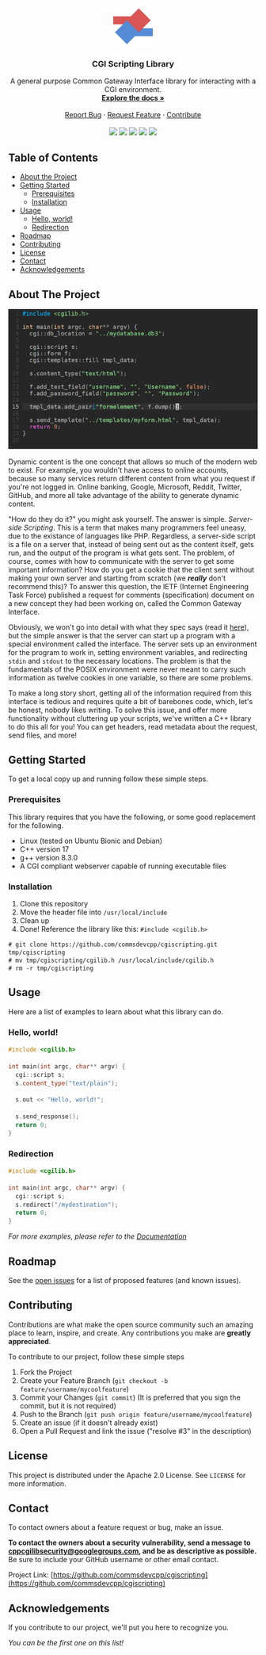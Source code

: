 <p align="center">
  <a href="https://github.com/commsdevcpp/cgiscripting">
    <img src="images/logo.png" alt="Logo" width="80" height="80">
  </a>

  <h3 align="center">CGI Scripting Library</h3>

  <p align="center">
    A general purpose Common Gateway Interface library for interacting with a CGI environment.
    <br />
    <a href="https://commsdevcpp.github.io/cgiscripting"><strong>Explore the docs »</strong></a>
    <br />
    <br />
    <a href="https://github.com/commsdevcpp/cgiscripting/issues/new?assignees=&labels=bug&template=bug_report.md&title=Untitled+Bug">Report Bug</a>
    ·
    <a href="https://github.com/commsdevcpp/cgiscripting/issues/new?assignees=&labels=feature+request&template=feature_request.md&title=Untitled+Feature+Request">Request Feature</a>
    ·
    <a href="#contributing">Contribute</a>
    <br/>
    <br/>
    <a href="https://github.com/commsdevcpp/cgiscripting/graphs/contributors">
    <img src="https://img.shields.io/github/contributors/commsdevcpp/cgiscripting.svg?style=flat-square"></a>
    <a href="https://github.com/commsdevcpp/cgiscripting/network/members">
    <img src="https://img.shields.io/github/forks/commsdevcpp/cgiscripting.svg?style=flat-square"></a>
    <a href="https://github.com/commsdevcpp/cgiscripting/stargazers">
    <img src="https://img.shields.io/github/stars/commsdevcpp/cgiscripting.svg?style=flat-square"></a>
    <a href="https://github.com/commsdevcpp/cgiscripting/issues">
    <img src="https://img.shields.io/github/issues/commsdevcpp/cgiscripting.svg?style=flat-square"></a>
    <a href="https://github.com/commsdevcpp/cgiscripting/blob/master/LICENSE">
    <img src="https://img.shields.io/github/license/commsdevcpp/cgiscripting.svg?style=flat-square"></a>
  </p>
</p>

## Table of Contents

* [About the Project](#about-the-project)
* [Getting Started](#getting-started)
  * [Prerequisites](#prerequisites)
  * [Installation](#installation)
* [Usage](#usage)
  * [Hello, world!](#hello-world)
  * [Redirection](#redirection)
* [Roadmap](#roadmap)
* [Contributing](#contributing)
* [License](#license)
* [Contact](#contact)
* [Acknowledgements](#acknowledgements)

## About The Project

[![CGI Scripting Code](images/product-screenshot.png)](https://commsdevcpp.github.io/cgiscripting)

Dynamic content is the one concept that allows so much of the modern web to exist. For example, you wouldn't have access to online accounts, because so many services return different content from what you request if you're not logged in. Online banking, Google, Microsoft, Reddit, Twitter, GitHub, and more all take advantage of the ability to generate dynamic content.

"How do they do it?" you might ask yourself. The answer is simple. *Server-side Scripting*. This is a term that makes many programmers feel uneasy, due to the existance of languages like PHP. Regardless, a server-side script is a file on a server that, instead of being sent out as the content itself, gets run, and the output of the program is what gets sent. The problem, of course, comes with how to communicate with the server to get some important information? How do you get a cookie that the client sent without making your own server and starting from scratch (we ***really*** don't recommend this)? To answer this question, the IETF (Internet Engineering Task Force) published a request for comments (specification) document on a new concept they had been working on, called the Common Gateway Interface.

Obviously, we won't go into detail with what they spec says (read it [here](https://tools.ietf.org/html/rfc3875)), but the simple answer is that the server can start up a program with a special environment called the interface. The server sets up an environment for the program to work in, setting environment variables, and redirecting `stdin` and `stdout` to the necessary locations. The problem is that the fundamentals of the POSIX environment were never meant to carry such information as twelve cookies in one variable, so there are some problems.

To make a long story short, getting all of the information required from this interface is tedious and requires quite a bit of barebones code, which, let's be honest, nobody likes writing. To solve this issue, and offer more functionality without cluttering up your scripts, we've written a C++ library to do this all for you! You can get headers, read metadata about the request, send files, and more!

## Getting Started

To get a local copy up and running follow these simple steps.

### Prerequisites

This library requires that you have the following, or some good replacement for the following.

* Linux (tested on Ubuntu Bionic and Debian)
* C++ version 17
* g++ version 8.3.0
* A CGI compliant webserver capable of running executable files

### Installation

1. Clone this repository
2. Move the header file into `/usr/local/include`
3. Clean up
4. Done! Reference the library like this: `#include <cgilib.h>`

```
# git clone https://github.com/commsdevcpp/cgiscripting.git tmp/cgiscripting
# mv tmp/cgiscripting/cgilib.h /usr/local/include/cgilib.h
# rm -r tmp/cgiscripting
```

## Usage

Here are a list of examples to learn about what this library can do.

### Hello, world!

```cpp
#include <cgilib.h>

int main(int argc, char** argv) {
  cgi::script s;
  s.content_type("text/plain");
  
  s.out << "Hello, world!";
  
  s.send_response();
  return 0;
}
```

### Redirection

```cpp
#include <cgilib.h>

int main(int argc, char** argv) {
  cgi::script s;
  s.redirect("/mydestination");
  return 0;
}
```

_For more examples, please refer to the [Documentation](https://commsdevcpp.github.io/cgiscripting)_

## Roadmap

See the [open issues](https://github.com/commsdevcpp/cgiscripting/issues) for a list of proposed features (and known issues).

## Contributing

Contributions are what make the open source community such an amazing place to learn, inspire, and create. Any contributions you make are **greatly appreciated**.

To contribute to our project, follow these simple steps

1. Fork the Project
2. Create your Feature Branch (`git checkout -b feature/username/mycoolfeature`)
3. Commit your Changes (`git commit`) (It is preferred that you sign the commit, but it is not required)
4. Push to the Branch (`git push origin feature/username/mycoolfeature`)
5. Create an issue (if it doesn't already exist)
6. Open a Pull Request and link the issue ("resolve #3" in the description)

## License

This project is distributed under the Apache 2.0 License. See `LICENSE` for more information.

## Contact

To contact owners about a feature request or bug, make an issue.

**To contact the owners about a security vulnerability, send a message to [cppcgilibsecurity@googlegroups.com](mailto:cppcgilibsecurity@googlegroups.com), and be as descriptive as possible.** Be sure to include your GitHub username or other email contact.

Project Link: [https://github.com/commsdevcpp/cgiscripting](https://github.com/commsdevcpp/cgiscripting)

## Acknowledgements

If you contribute to our project, we'll put you here to recognize you.

*You can be the first one on this list!*
